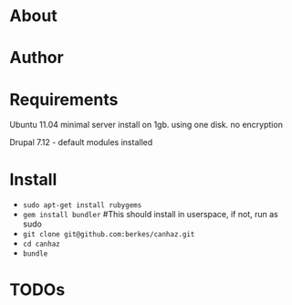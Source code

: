 # About

# Author

# Requirements

Ubuntu 11.04 minimal server install on 1gb. using one disk.
no encryption

Drupal 7.12 - default modules installed

# Install

* `sudo apt-get install rubygems`
* `gem install bundler` #This should install in userspace, if not, run as sudo
* `git clone git@github.com:berkes/canhaz.git`
* `cd canhaz`
* `bundle`

# TODOs
